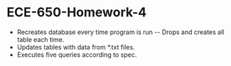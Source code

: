 # ECE-650-Homework-4
* Recreates database every time program is run -- Drops and creates all table each time.
* Updates tables with data from *.txt files.
* Executes five queries according to spec.
